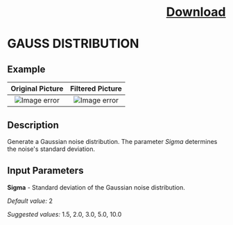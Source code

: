 # <p align="right"><a class="github-button" aria-label="Download ntkme/github-buttons on GitHub" href="https://github.com/Balluff-BVS/halconscripts/raw/master/Filters/Noise/noise_filters.zip" data-icon="octicon-cloud-download">Download</a></p>

GAUSS DISTRIBUTION
==========

## Example

Original Picture             | Filtered Picture
:-------------------------:|:-------------------------:
![Image error](https://github.com/Balluff-BVS/halconscripts/blob/master/Filters/Noise/GaussDistribiution/original.png?raw=true)  |  ![Image error](https://github.com/Balluff-BVS/halconscripts/blob/master/Filters/Noise/GaussDistribiution/gauss_distribiution.png?raw=true)

Description
----------

Generate a Gaussian noise distribution. The parameter *Sigma* determines the noise's standard deviation.

Input Parameters
----------

**Sigma** - Standard deviation of the Gaussian noise distribution.

*Default value:* 2

*Suggested values:* 1.5, 2.0, 3.0, 5.0, 10.0


